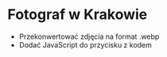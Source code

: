 # Fotograf w Krakowie

- Przekonwertować zdjęcia na format .webp
- Dodać JavaScript do przycisku z kodem
